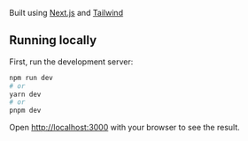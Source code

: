 Built using [Next.js](https://nextjs.org/) and [Tailwind](https://tailwindui.com/)

## Running locally

First, run the development server:

```bash
npm run dev
# or
yarn dev
# or
pnpm dev
```

Open [http://localhost:3000](http://localhost:3000) with your browser to see the result.
